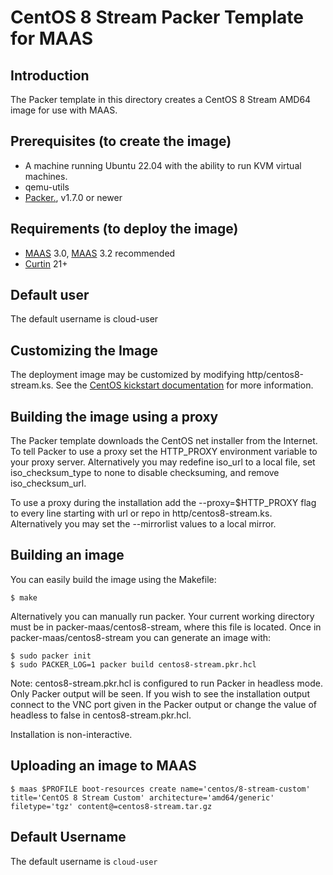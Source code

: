 # CentOS 8 Stream Packer Template for MAAS

## Introduction
The Packer template in this directory creates a CentOS 8 Stream AMD64 image for use
with MAAS.

## Prerequisites (to create the image)

* A machine running Ubuntu 22.04 with the ability to run KVM virtual machines.
* qemu-utils
* [Packer.](https://www.packer.io/intro/getting-started/install.html), v1.7.0 or newer

## Requirements (to deploy the image)

* [MAAS](https://maas.io) 3.0, [MAAS](https://maas.io) 3.2 recommended
* [Curtin](https://launchpad.net/curtin) 21+

## Default user
The default username is cloud-user

## Customizing the Image
The deployment image may be customized by modifying http/centos8-stream.ks. See the [CentOS kickstart documentation](https://docs.centos.org/en-US/centos/install-guide/Kickstart2/) for more information.

## Building the image using a proxy
The Packer template downloads the CentOS net installer from the Internet. To
tell Packer to use a proxy set the HTTP_PROXY environment variable to your proxy
server. Alternatively you may redefine iso_url to a local file, set
iso_checksum_type to none to disable checksuming, and remove iso_checksum_url.

To use a proxy during the installation add the --proxy=$HTTP_PROXY flag to every
line starting with url or repo in http/centos8-stream.ks. Alternatively you may set the
--mirrorlist values to a local mirror.

## Building an image
You can easily build the image using the Makefile:

```
$ make
```

Alternatively you can manually run packer. Your current working directory must
be in packer-maas/centos8-stream, where this file is located. Once in
packer-maas/centos8-stream you can generate an image with:

```
$ sudo packer init
$ sudo PACKER_LOG=1 packer build centos8-stream.pkr.hcl
```

Note: centos8-stream.pkr.hcl is configured to run Packer in headless mode. Only Packer
output will be seen. If you wish to see the installation output connect to the
VNC port given in the Packer output or change the value of headless to false in
centos8-stream.pkr.hcl.

Installation is non-interactive.

## Uploading an image to MAAS
```
$ maas $PROFILE boot-resources create name='centos/8-stream-custom' title='CentOS 8 Stream Custom' architecture='amd64/generic' filetype='tgz' content@=centos8-stream.tar.gz
```

## Default Username
The default username is ```cloud-user```
